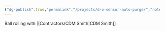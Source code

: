 ```yaml
---
{"dg-publish":true,"permalink":"/projects/d-o-sensor-auto-purge/","noteIcon":"","created":"2025-05-20T10:31:25.142-05:00"}
---
```


Ball rolling with [[Contractors/CDM Smith\|CDM Smith]]